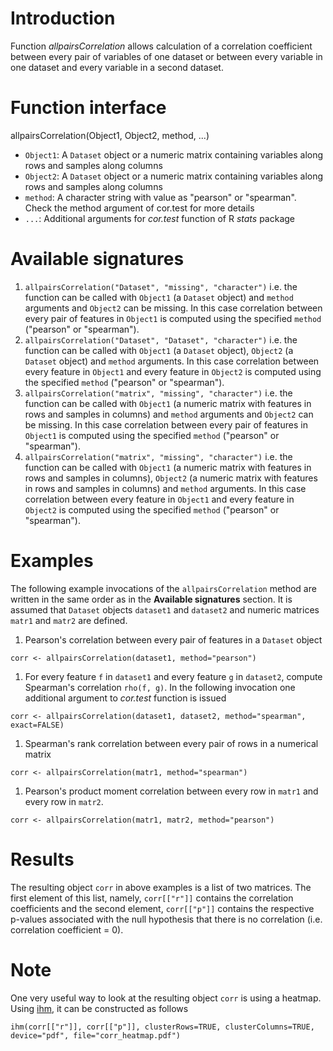 # Introduction #

Function _allpairsCorrelation_ allows calculation of a correlation coefficient between every pair of variables of one dataset or between every variable in one dataset and every variable in a second dataset.


# Function interface #

allpairsCorrelation(Object1, Object2, method, ...)
  * `Object1`: A `Dataset` object or a numeric matrix containing variables along rows and samples along columns
  * `Object2`: A `Dataset` object or a numeric matrix containing variables along rows and samples along columns
  * `method`: A character string with value as "pearson" or "spearman". Check the method argument of cor.test for more details
  * `...`: Additional arguments for _cor.test_ function of R _stats_ package

# Available signatures #
  1. `allpairsCorrelation("Dataset", "missing", "character")` i.e. the function can be called with `Object1` (a `Dataset` object) and `method` arguments and `Object2` can be missing. In this case correlation between every pair of features in `Object1` is computed using the specified `method` ("pearson" or "spearman").
  1. `allpairsCorrelation("Dataset", "Dataset", "character")` i.e. the function can be called with `Object1` (a `Dataset` object), `Object2` (a `Dataset` object) and `method` arguments. In this case correlation between every feature in `Object1` and every feature in `Object2` is computed using the specified `method` ("pearson" or "spearman").
  1. `allpairsCorrelation("matrix", "missing", "character")` i.e. the function can be called with `Object1` (a numeric matrix with features in rows and samples in columns) and `method` arguments and `Object2` can be missing. In this case correlation between every pair of features in `Object1` is computed using the specified `method` ("pearson" or "spearman").
  1. `allpairsCorrelation("matrix", "missing", "character")` i.e. the function can be called with `Object1` (a numeric matrix with features in rows and samples in columns), `Object2` (a numeric matrix with features in rows and samples in columns) and `method` arguments. In this case correlation between every feature in `Object1` and every feature in `Object2` is computed using the specified `method` ("pearson" or "spearman").

# Examples #
The following example invocations of the `allpairsCorrelation` method are written in the same order as in the **Available signatures** section. It is assumed that `Dataset` objects `dataset1` and `dataset2` and numeric matrices `matr1` and `matr2` are defined.
  1. Pearson's correlation between every pair of features in a `Dataset` object
```
corr <- allpairsCorrelation(dataset1, method="pearson")
```
  1. For every feature `f` in `dataset1` and every feature `g` in `dataset2`, compute Spearman's correlation `rho(f, g)`. In the following invocation one additional argument to _cor.test_ function is issued
```
corr <- allpairsCorrelation(dataset1, dataset2, method="spearman", exact=FALSE)
```
  1. Spearman's rank correlation between every pair of rows in a numerical matrix
```
corr <- allpairsCorrelation(matr1, method="spearman")
```
  1. Pearson's product moment correlation between every row in `matr1` and every row in `matr2`.
```
corr <- allpairsCorrelation(matr1, matr2, method="pearson")
```

# Results #

The resulting object `corr` in above examples is a list of two matrices. The first element of this list, namely, `corr[["r"]]` contains the correlation coefficients and the second element, `corr[["p"]]` contains the respective p-values associated with the null hypothesis that there is no correlation (i.e. correlation coefficient = 0).

# Note #

One very useful way to look at the resulting object `corr` is using a heatmap. Using [ihm](http://code.google.com/p/ihm), it can be constructed as follows
```
ihm(corr[["r"]], corr[["p"]], clusterRows=TRUE, clusterColumns=TRUE, device="pdf", file="corr_heatmap.pdf")
```